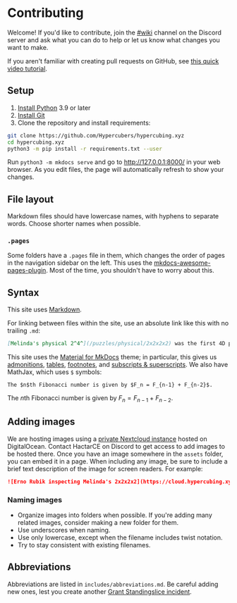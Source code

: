 # Contributing

Welcome! If you'd like to contribute, join the [#wiki](https://discord.com/channels/852389089268858922/1020129101614420081) channel on the Discord server and ask what you can do to help or let us know what changes you want to make.

If you aren't familiar with creating pull requests on GitHub, see [this quick video tutorial](https://www.youtube.com/watch?v=jRLGobWwA3Y).

## Setup

1. [Install Python](https://www.python.org/downloads/) 3.9 or later
2. [Install Git](https://github.com/git-guides/install-git)
3. Clone the repository and install requirements:

```sh
git clone https://github.com/Hypercubers/hypercubing.xyz
cd hypercubing.xyz
python3 -m pip install -r requirements.txt --user
```

Run `python3 -m mkdocs serve` and go to <http://127.0.0.1:8000/> in your web browser. As you edit files, the page will automatically refresh to show your changes.

## File layout

Markdown files should have lowercase names, with hyphens to separate words. Choose shorter names when possible.

### `.pages`

Some folders have a `.pages` file in them, which changes the order of pages in the navigation sidebar on the left. This uses the [mkdocs-awesome-pages-plugin](https://github.com/lukasgeiter/mkdocs-awesome-pages-plugin). Most of the time, you shouldn't have to worry about this.

## Syntax

This site uses [Markdown](https://www.markdownguide.org/basic-syntax/).

For linking between files within the site, use an absolute link like this with no trailing `.md`:

```md
[Melinda's physical 2^4^](/puzzles/physical/2x2x2x2) was the first 4D puzzle to have a 3D physical design.
```

This site uses the [Material for MkDocs](https://squidfunk.github.io/mkdocs-material/) theme; in particular, this gives us [admonitions](https://squidfunk.github.io/mkdocs-material/reference/admonitions/), [tables](https://squidfunk.github.io/mkdocs-material/reference/data-tables/), [footnotes](https://squidfunk.github.io/mkdocs-material/reference/footnotes/), and [subscripts & superscripts](https://squidfunk.github.io/mkdocs-material/reference/formatting/#sub-and-superscripts). We also have MathJax, which uses `$` symbols:

```
The $n$th Fibonacci number is given by $F_n = F_{n-1} + F_{n-2}$.
```

The $n$th Fibonacci number is given by $F_n = F_{n-1} + F_{n-2}$.

## Adding images

We are hosting images using a [private Nextcloud instance](https://cloud.hypercubing.xyz/) hosted on DigitalOcean. Contact HactarCE on Discord to get access to add images to be hosted there. Once you have an image somewhere in the `assets` folder, you can embed it in a page. When including any image, be sure to include a brief text description of the image for screen readers. For example:

```md
![Erno Rubik inspecting Melinda's 2x2x2x2](https://cloud.hypercubing.xyz/assets/img/phys/melinda_2x2x2x2_erno_inspects.jpg)
```

### Naming images

- Organize images into folders when possible. If you're adding many related images, consider making a new folder for them.
- Use underscores when naming.
- Use only lowercase, except when the filename includes twist notation.
- Try to stay consistent with existing filenames.

## Abbreviations

Abbreviations are listed in `includes/abbreviations.md`. Be careful adding new ones, lest you create another [Grant Standingslice incident](/jokes#grant-standingslice).
